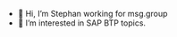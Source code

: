 - 👋 Hi, I’m Stephan working for msg.group
- 👀 I’m interested in SAP BTP topics.



<!---
stephan-absmeier-msg/stephan-absmeier-msg is a ✨ special ✨ repository because its `README.md` (this file) appears on your GitHub profile.
You can click the Preview link to take a look at your changes.
--->
